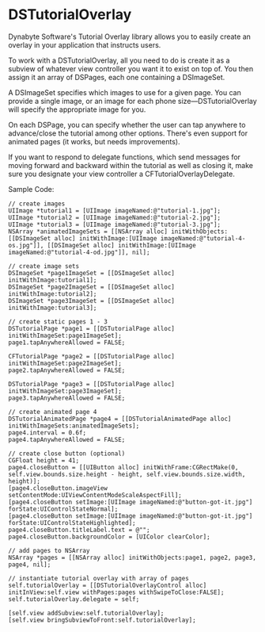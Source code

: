 # DSTutorialOverlay
Dynabyte Software's Tutorial Overlay library allows you to easily create an overlay in your application that instructs users.

To work with a DSTutorialOverlay, all you need to do is create it as a subview of whatever view controller you want it to exist on top of. You then assign it an array of DSPages, each one containing a DSImageSet. 

A DSImageSet specifies which images to use for a given page. You can provide a single image, or an image for each phone size—DSTutorialOverlay will specify the appropriate image for you.

On each DSPage, you can specify whether the user can tap anywhere to advance/close the tutorial among other options. There's even support for animated pages (it works, but needs improvements). 

If you want to respond to delegate functions, which send messages for moving forward and backward within the tutorial as well as closing it, make sure you designate your view controller a CFTutorialOverlayDelegate.

Sample Code:

    // create images
    UIImage *tutorial1 = [UIImage imageNamed:@"tutorial-1.jpg"];
    UIImage *tutorial2 = [UIImage imageNamed:@"tutorial-2.jpg"];
    UIImage *tutorial3 = [UIImage imageNamed:@"tutorial-3.jpg"];
    NSArray *animatedImageSets = [[NSArray alloc] initWithObjects:[[DSImageSet alloc] initWithImage:[UIImage imageNamed:@"tutorial-4-os.jpg"]], [[DSImageSet alloc] initWithImage:[UIImage imageNamed:@"tutorial-4-od.jpg"]], nil];
    
    // create image sets
    DSImageSet *page1ImageSet = [[DSImageSet alloc] initWithImage:tutorial1];
    DSImageSet *page2ImageSet = [[DSImageSet alloc] initWithImage:tutorial2];
    DSImageSet *page3ImageSet = [[DSImageSet alloc] initWithImage:tutorial3];
    
    // create static pages 1 - 3
    DSTutorialPage *page1 = [[DSTutorialPage alloc] initWithImageSet:page1ImageSet];
    page1.tapAnywhereAllowed = FALSE;
    
    CFTutorialPage *page2 = [[DSTutorialPage alloc] initWithImageSet:page2ImageSet];
    page2.tapAnywhereAllowed = FALSE;
    
    DSTutorialPage *page3 = [[DSTutorialPage alloc] initWithImageSet:page3ImageSet];
    page3.tapAnywhereAllowed = FALSE;
    
    // create animated page 4
    DSTutorialAnimatedPage *page4 = [[DSTutorialAnimatedPage alloc] initWithImageSets:animatedImageSets];
    page4.interval = 0.6f;
    page4.tapAnywhereAllowed = FALSE;
    
    // create close button (optional)
    CGFloat height = 41;
    page4.closeButton = [[UIButton alloc] initWithFrame:CGRectMake(0, self.view.bounds.size.height - height, self.view.bounds.size.width, height)];
    [page4.closeButton.imageView setContentMode:UIViewContentModeScaleAspectFill];
    [page4.closeButton setImage:[UIImage imageNamed:@"button-got-it.jpg"] forState:UIControlStateNormal];
    [page4.closeButton setImage:[UIImage imageNamed:@"button-got-it.jpg"] forState:UIControlStateHighlighted];
    page4.closeButton.titleLabel.text = @"";
    page4.closeButton.backgroundColor = [UIColor clearColor];
    
    // add pages to NSArray
    NSArray *pages = [[NSArray alloc] initWithObjects:page1, page2, page3, page4, nil];
    
    // instantiate tutorial overlay with array of pages
    self.tutorialOverlay = [[DSTutorialOverlayControl alloc] initInView:self.view withPages:pages withSwipeToClose:FALSE];
    self.tutorialOverlay.delegate = self;
    
    [self.view addSubview:self.tutorialOverlay];
    [self.view bringSubviewToFront:self.tutorialOverlay];
